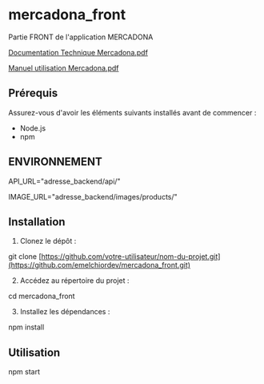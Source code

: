 # mercadona_front

Partie FRONT de l'application MERCADONA

[Documentation Technique Mercadona.pdf](https://github.com/emelchiordev/mercadona_front/files/11517382/Documentation.Technique.Mercadona.pdf)


[Manuel utilisation Mercadona.pdf](https://github.com/emelchiordev/mercadona_front/files/11517384/Manuel.utilisation.Mercadona.pdf)


## Prérequis

Assurez-vous d'avoir les éléments suivants installés avant de commencer :

- Node.js
- npm

## ENVIRONNEMENT

API_URL="adresse_backend/api/"

IMAGE_URL="adresse_backend/images/products/"

## Installation

1. Clonez le dépôt :

git clone [https://github.com/votre-utilisateur/nom-du-projet.git](https://github.com/emelchiordev/mercadona_front.git)

2. Accédez au répertoire du projet :

cd mercadona_front

3. Installez les dépendances :

npm install

## Utilisation

npm start
